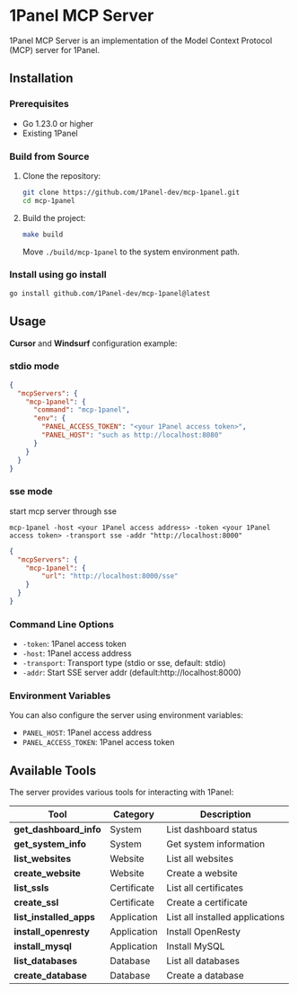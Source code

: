 # 1Panel MCP Server

1Panel MCP Server is an implementation of the Model Context Protocol (MCP) server for 1Panel.

## Installation

### Prerequisites

- Go 1.23.0 or higher
- Existing 1Panel

### Build from Source

1. Clone the repository:
   ```bash
   git clone https://github.com/1Panel-dev/mcp-1panel.git
   cd mcp-1panel
   ```

2. Build the project:
   ```bash
   make build
   ```
   Move `./build/mcp-1panel` to the system environment path.

### Install using go install
   ```bash
   go install github.com/1Panel-dev/mcp-1panel@latest
   ```

## Usage

**Cursor** and **Windsurf** configuration example:

### stdio mode
```json
{
  "mcpServers": {
    "mcp-1panel": {
      "command": "mcp-1panel",
      "env": {
        "PANEL_ACCESS_TOKEN": "<your 1Panel access token>",
        "PANEL_HOST": "such as http://localhost:8080"
      }
    }
  }
}
```

### sse mode

start mcp server through sse
```
mcp-1panel -host <your 1Panel access address> -token <your 1Panel access token> -transport sse -addr "http://localhost:8000"
```

```json
{
  "mcpServers": {
    "mcp-1panel": {
        "url": "http://localhost:8000/sse"
    }
  }
}
```

### Command Line Options

- `-token`: 1Panel access token
- `-host`: 1Panel access address
- `-transport`: Transport type (stdio or sse, default: stdio)
- `-addr`: Start SSE server addr (default:http://localhost:8000)

### Environment Variables

You can also configure the server using environment variables:

- `PANEL_HOST`: 1Panel access address
- `PANEL_ACCESS_TOKEN`: 1Panel access token

## Available Tools

The server provides various tools for interacting with 1Panel:

| Tool                        | Category | Description            |
|-----------------------------|----------|------------------------|
| **get_dashboard_info**      | System   | List dashboard status  |
| **get_system_info**         | System   | Get system information |
| **list_websites**           | Website  | List all websites      |
| **create_website**          | Website  | Create a website       |
| **list_ssls**               | Certificate | List all certificates |
| **create_ssl**              | Certificate | Create a certificate  |
| **list_installed_apps**     | Application | List all installed applications |
| **install_openresty**       | Application | Install OpenResty     |
| **install_mysql**           | Application | Install MySQL         |
| **list_databases**          | Database | List all databases     |
| **create_database**         | Database | Create a database      |

